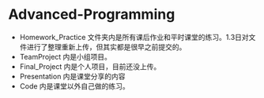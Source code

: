 # Advanced-Programming

- Homework_Practice 文件夹内是所有课后作业和平时课堂的练习。1.3日对文件进行了整理重新上传，但其实都是很早之前提交的。
- TeamProject 内是小组项目。
- Final_Project 内是个人项目，目前还没上传。
- Presentation 内是课堂分享的内容
- Code 内是课堂以外自己做的练习。

